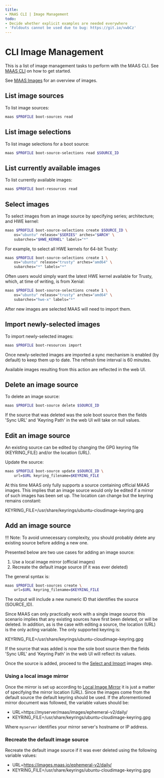 ```yaml
---
title:
- MAAS CLI | Image Management
todo:
- Decide whether explicit examples are needed everywhere
- 'Foldouts cannot be used due to bug: https://git.io/vwbCz'
---
```


# CLI Image Management

This is a list of image management tasks to perform with the MAAS CLI. See
[MAAS CLI](manage-cli.md) on how to get started.

See [MAAS Images](installconfig-images.md) for an overview of images.


## List image sources

To list image sources:

```bash
maas $PROFILE boot-sources read
```


## List image selections

To list image selections for a boot source:

```bash
maas $PROFILE boot-source-selections read $SOURCE_ID
```


## List currently available images

To list currently available images:

```bash
maas $PROFILE boot-resources read
```


## Select images

To select images from an image source by specifying series; architecture; and
HWE kernel:

```bash
maas $PROFILE boot-source-selections create $SOURCE_ID \
	os="ubuntu" release="$SERIES" arches="$ARCH" \
	subarches="$HWE_KERNEL" labels="*"
```

For example, to select all HWE kernels for 64-bit Trusty:

```bash
maas $PROFILE boot-source-selections create 1 \
	os="ubuntu" release="trusty" arches="amd64" \
	subarches="*" labels="*"
```

Often users would simply want the latest HWE kernel available for Trusty,
which, at time of writing, is from Xenial:

```bash
maas $PROFILE boot-source-selections create 1 \
	os="ubuntu" release="trusty" arches="amd64" \
	subarches="hwe-x" labels="*"
```

After new images are selected MAAS will need to import them.


## Import newly-selected images

To import newly-selected images:

```bash
maas $PROFILE boot-resources import
```

Once newly-selected images are imported a sync mechanism is enabled (by
default) to keep them up to date. The refresh time interval is 60 minutes.

Available images resulting from this action are reflected in the web UI.


## Delete an image source

To delete an image source:

```bash
maas $PROFILE boot-source delete $SOURCE_ID
```

If the source that was deleted was the sole boot source then the fields
'Sync URL' and 'Keyring Path' in the web UI will take on null values.


## Edit an image source

An existing source can be edited by changing the GPG keyring file
(KEYRING_FILE) and/or the location (URL).

Update the source:

```bash
maas $PROFILE boot-source update $SOURCE_ID \
	url=$URL keyring_filename=$KEYRING_FILE
```

At this time MAAS only fully supports a source containing official MAAS images.
This implies that an image source would only be edited if a mirror of such
images has been set up. The location can change but the keyring remains
constant:

KEYRING_FILE=/usr/share/keyrings/ubuntu-cloudimage-keyring.gpg


## Add an image source

!!! Note: To avoid unnecessary complexity, you should probably delete any
existing source before adding a new one.

Presented below are two use cases for adding an image source:

1. Use a local image mirror (official images)
1. Recreate the default image source (if it was ever deleted)

<!--
1. Use a custom image source (custom images)
-->

The general syntax is:

```bash
maas $PROFILE boot-sources create \
	url=$URL keyring_filename=$KEYRING_FILE
```

The output will include a new numeric ID that identifies the source
(SOURCE_ID).

Since MAAS can only practically work with a single image source this scenario
implies that any existing sources have first been deleted, or will be deleted.
In addition, as is the case with editing a source, the location (URL) is the
only acting variable. The only supported keyring is:

KEYRING_FILE=/usr/share/keyrings/ubuntu-cloudimage-keyring.gpg

If the source that was added is now the sole boot source then the fields
'Sync URL' and 'Keyring Path' in the web UI will reflect its values.

Once the source is added, proceed to the
[Select and Import](installconfig-images-import.md) images step.

### Using a local image mirror

Once the mirror is set up according to
[Local Image Mirror](installconfig-images-mirror.md) it is just a matter of
specifying the mirror location (URL). Since the images come from the default
source the default keyring should be used. If the aforementioned mirror
document was followed, the variable values should be:

- URL=https://myserver/maas/images/ephemeral-v2/daily/
- KEYRING_FILE=/usr/share/keyrings/ubuntu-cloudimage-keyring.gpg

Where `myserver` identifies your mirror server's hostname or IP address.

### Recreate the default image source

Recreate the default image source if it was ever deleted using the following
variable values:

- URL=https://images.maas.io/ephemeral-v2/daily/
- KEYRING_FILE=/usr/share/keyrings/ubuntu-cloudimage-keyring.gpg
